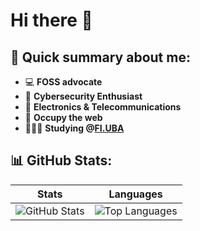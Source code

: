 
# Hi there 👋
## 📝 Quick summary about me:
- 💻 **FOSS advocate**
- 🔐 **Cybersecurity Enthusiast** 
- 📡 **Electronics & Telecommunications**    
- 🏴 **Occupy the web**
- 👩🏻‍💻 **Studying @[FI.UBA](https://www.fi.uba.ar/grado/carreras/ingenieria-en-informatica/plan-de-estudios)**
## 📊 GitHub Stats:
| Stats | Languages | 
|-------|-----------|
| ![GitHub Stats](<img src="https://myreadme.vercel.app/api/embed/qbixxx?panels=userstatistics,toprepositories,toplanguages,commitgraph" alt="reimaginedreadme" />) | ![Top Languages](https://github-readme-stats.vercel.app/api/top-langs/?username=qbixxx&layout=compact&theme=onedark) | 

